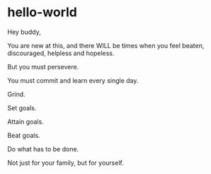 # hello-world

Hey buddy,

You are new at this, and there WILL be times when you feel beaten, discouraged, helpless and hopeless. 

But you must persevere. 

You must commit and learn every single day.

Grind.

Set goals.

Attain goals.

Beat goals.

Do what has to be done. 

Not just for your family, but for yourself.
